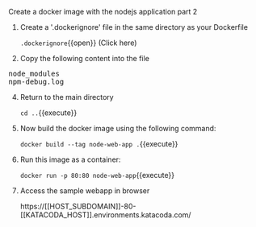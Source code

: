 Create a docker image with the nodejs application part 2

1. Create a '.dockerignore' file in the same directory as your Dockerfile
    
    `.dockerignore`{{open}} (Click here)
2. Copy the following content into the file
<pre class="file" data-target="clipboard">
node_modules
npm-debug.log
</pre>

4. Return to the main directory
    
    `cd ..`{{execute}}
    
3. Now build the docker image using the following command:

    `docker build --tag node-web-app .`{{execute}}

4. Run this image as a container:

    `docker run -p 80:80 node-web-app`{{execute}}
    
9. Access the sample webapp in browser

    https://[[HOST_SUBDOMAIN]]-80-[[KATACODA_HOST]].environments.katacoda.com/
